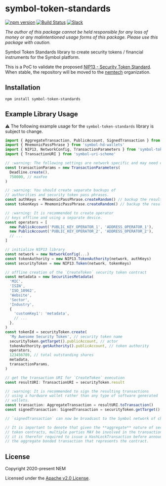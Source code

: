 # symbol-token-standards

[![npm version](https://badge.fury.io/js/symbol-token-standards.svg)](https://badge.fury.io/js/symbol-token-standards)
[![Build Status](https://travis-ci.com/nemfoundation/symbol-token-standards.svg?branch=master)](https://travis-ci.com/nemfoundation/symbol-token-standards)
[![Slack](https://img.shields.io/badge/chat-on%20slack-green.svg)](https://symbol.slack.com/messages/CB0UU89GS//)

*The author of this package cannot be held responsible for any loss of money or any malintentioned usage forms of this package. Please use this package with caution.*

Symbol Token Standards library to create security tokens / financial instruments for the Symbol platform.

This is a PoC to validate the proposed [NIP13 - Security Token Standard](https://github.com/nemtech/NIP/blob/master/NIPs/nip-0013.md). When stable, the repository will be moved to the [nemtech](https://github.com/nemtech) organization.

## Installation

`npm install symbol-token-standards`

## Example Library Usage

:warning: The following example usage for the `symbol-token-standards` library is subject to change.

```javascript
import { AggregateTransaction, PublicAccount, SignedTransaction } from 'symbol-sdk'
import { MnemonicPassPhrase } from 'symbol-hd-wallets'
import { NIP13, NetworkConfig, TransactionParameters } from 'symbol-token-standards'
import { TransactionURI } from 'symbol-uri-scheme'

// :warning: The following settings are network specific and may need changes
const transactionParams = new TransactionParameters(
  Deadline.create(),
  750000, // maxFee
)

// :warning: You should create separate backups of
// authorities and security token pass phrases.
const authKeys = MnemonicPassPhrase.createRandom() // backup the resulting 24-words safely!
const tokenKeys = MnemonicPassPhrase.createRandom() // backup the resulting 24-words safely!

// :warning: It is recommended to create operator
// keys offline and using a separate device.
const operators = [
  new PublicAccount('PUBLIC_KEY_OPERATOR_1', 'ADDRESS_OPERATOR_1'),
  new PublicAccount('PUBLIC_KEY_OPERATOR_2', 'ADDRESS_OPERATOR_2'),
  // ...
]

// initialize NIP13 library
const network = new NetworkConfig(...)
const tokenAuthority = new NIP13.TokenAuthority(network, authKeys)
const securityToken = new NIP13.Token(network, tokenKeys)

// offline creation of the `CreateToken` security token contract
const metadata = new SecuritiesMetadata(
  'MIC',
  'ISIN',
  'ISO_10962',
  'Website',
  'Sector',
  'Industry',
  {
    'customKey1': 'metadata',
    // ...
  },
)
const tokenId = securityToken.create(
  'My Awesome Security Token', // security token name
  securityToken.getTarget().publicAccount, // actor
  tokenAuthority.getAuthority().publicAccount, // token authority
  operators,
  123456789, // total outstanding shares
  metadata,
  transactionParams,
)

// get the transaction URI for `CreateToken` execution
const resultURI: TransactionURI = securityToken.result

// :warning: It is recommended to sign the resulting transactions
// using a hardware wallet rather than any type of software generated
// wallets.
const transaction: AggregateTransaction = resultURI.toTransaction()
const signedTransaction: SignedTransaction = securityToken.getTarget().sign(transaction, 'networkGenerationHash')

// `signedTransaction` can now be broadcast to the Symbol network of choice.

// It is important to denote that given the **aggregate** nature of security
// token contracts, multiple parties MAY be involved in the transaction and
// it is therefor required to issue a HashLockTransaction before announcing
// the aggregate bonded transaction that represents the contract.
```

## License

Copyright 2020-present NEM

Licensed under the [Apache v2.0 License](LICENSE).
